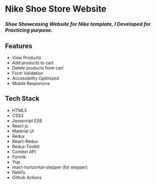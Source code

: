 # Nike Shoe Store Website

### *Shoe Showcasing Website for Nike template, I Developed for Practicing purpose.*




## Features

- View Products
- Add products to cart
- Delete products from cart
- Form Validation
- Accessibility Optimized
- Mobile Responsive



## Tech Stack

- HTML5
- CSS3
- Javascript ES6
- React js
- Material UI
- Redux
- React-Redux
- Redux-Toolkit
- Context API
- Formik
- Yup
- react-horizontal-stepper (for stepper)
- Netlify
- Github Actions
